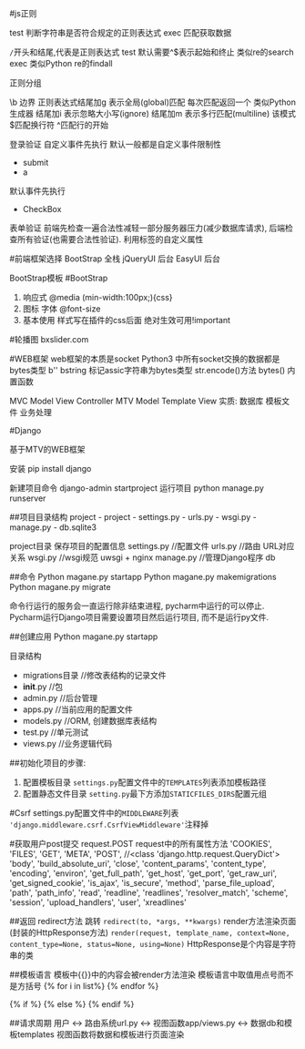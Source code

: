 #js正则

test    判断字符串是否符合规定的正则表达式
exec    匹配获取数据

`/`开头和结尾,代表是正则表达式
test 默认需要^$表示起始和终止 类似re的search
exec 类似Python re的findall

正则分组

\b  边界
正则表达式结尾加g 表示全局(global)匹配 每次匹配返回一个 类似Python生成器
结尾加i    表示忽略大小写(ignore)
结尾加m    表示多行匹配(multiline) 该模式$匹配换行符 ^匹配行的开始

登录验证
自定义事件先执行 默认一般都是自定义事件限制性

- submit
- a

默认事件先执行

- CheckBox

表单验证
前端先检查一遍合法性减轻一部分服务器压力(减少数据库请求), 后端检查所有验证(也需要合法性验证).
利用标签的自定义属性

#前端框架选择
BootStrap   全栈
jQueryUI    后台
EasyUI   后台

BootStrap模板
#BootStrap
1. 响应式
    @media (min-width:100px;){css}
2. 图标 字体
    @font-size
3. 基本使用
    样式写在插件的css后面 绝对生效可用!important

#轮播图
bxslider.com

#WEB框架
web框架的本质是socket
Python3 中所有socket交换的数据都是bytes类型
b'' bstring 标记assic字符串为bytes类型
str.encode()方法
bytes() 内置函数


MVC Model View Controller
MTV Model Template View
实质: 数据库    模板文件    业务处理

#Django

基于MTV的WEB框架

安装
pip install django

新建项目命令
django-admin startproject <name>
运行项目
python manage.py runserver

##项目目录结构
project
    - project
        - settings.py
        - urls.py
        - wsgi.py
    - manage.py
    - db.sqlite3

project目录
保存项目的配置信息
settings.py   //配置文件
urls.py       //路由 URL对应关系
wsgi.py       //wsgi规范 uwsgi + nginx
manage.py     //管理Django程序
db

##命令
Python magane.py startapp
Python magane.py makemigrations
Python magane.py migrate

命令行运行的服务会一直运行除非结束进程, pycharm中运行的可以停止.
Pycharm运行Django项目需要设置项目然后运行项目, 而不是运行py文件.

##创建应用
Python magane.py startapp <name>

目录结构
- migrations目录        //修改表结构的记录文件
- __init__.py           //包
- admin.py              //后台管理
- apps.py               //当前应用的配置文件
- models.py             //ORM, 创建数据库表结构
- test.py               //单元测试
- views.py              //业务逻辑代码

##初始化项目的步骤:

1. 配置模板目录
`settings.py`配置文件中的`TEMPLATES`列表添加模板路径
2. 配置静态文件目录
`setting.py`最下方添加`STATICFILES_DIRS`配置元组

#Csrf
settings.py配置文件中的`MIDDLEWARE`列表
`'django.middleware.csrf.CsrfViewMiddleware'`注释掉

#获取用户post提交
request.POST
request中的所有属性方法
'COOKIES',
'FILES',
'GET',
'META',
'POST',                       //<class 'django.http.request.QueryDict'>
'body',
'build_absolute_uri',
'close',
'content_params',
'content_type',
'encoding',
'environ',
'get_full_path',
'get_host',
'get_port',
'get_raw_uri',
'get_signed_cookie',
'is_ajax',
'is_secure',
'method',
'parse_file_upload',
'path',
'path_info',
'read',
'readline',
'readlines',
'resolver_match',
'scheme',
'session',
'upload_handlers',
'user',
'xreadlines'

##返回
redirect方法 跳转
`redirect(to, *args, **kwargs)`
render方法渲染页面(封装的HttpResponse方法)
`render(request, template_name, context=None, content_type=None, status=None, using=None)`
HttpResponse是个内容是字符串的类

##模板语言
模板中{{}}中的内容会被render方法渲染
模板语言中取值用点号而不是方括号
{% for i in list%}
{% endfor %}

{% if %}
{% else %}
{% endif %}

##请求周期
用户  <-> 路由系统url.py  <->  视图函数app/views.py <-> 数据db和模板templates
视图函数将数据和模板进行页面渲染


